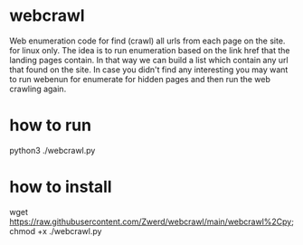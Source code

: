 # webcrawl
Web enumeration code for find (crawl) all urls from each page on the site. for linux only.
The idea is to run enumeration based on the link href that the landing pages contain. In that way we can build a list which contain any url that found on the site.
In case you didn't find any interesting you may want to run webenun for enumerate for hidden pages and then run the web crawling again.

# how to run
python3 ./webcrawl.py <url>

# how to install
wget https://raw.githubusercontent.com/Zwerd/webcrawl/main/webcrawl%2Cpy;
chmod +x ./webcrawl.py
